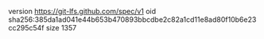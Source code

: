 version https://git-lfs.github.com/spec/v1
oid sha256:385da1ad041e44b653b470893bbcdbe2c82a1cd11e8ad80f10b6e23cc295c54f
size 1357
